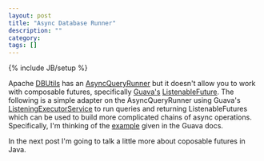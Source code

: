 ```yaml
---
layout: post
title: "Async Database Runner"
description: ""
category: 
tags: []
---
```

{% include JB/setup %}

Apache [DBUtils][2] has an [AsyncQueryRunner][1] but it doesn't allow you to work with composable futures, specifically [Guava's][4] [ListenableFuture][3]. The following is a simple adapter on the AsyncQueryRunner using Guava's [ListeningExecutorService][5] to run queries and returning ListenableFutures which can be used to build more complicated chains of async operations. Specifically, I'm thinking of the [example][6] given in the Guava docs.

In the next post I'm going to talk a little more about coposable futures in Java.

<script src="https://gist.github.com/mgodave/3120153.js"> </script>

[1]: http://commons.apache.org/proper/commons-dbutils/apidocs/org/apache/commons/dbutils/AsyncQueryRunner.html
[2]: http://commons.apache.org/proper/commons-dbutils/
[3]: http://docs.guava-libraries.googlecode.com/git-history/release/javadoc/com/google/common/util/concurrent/ListenableFuture.html
[4]: https://code.google.com/p/guava-libraries/
[5]: http://docs.guava-libraries.googlecode.com/git-history/release/javadoc/com/google/common/util/concurrent/ListeningExecutorService.html
[6]: https://code.google.com/p/guava-libraries/wiki/ListenableFutureExplained#Application